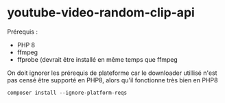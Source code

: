 # youtube-video-random-clip-api

Prérequis :
- PHP 8
- ffmpeg
- ffprobe (devrait être installé en même temps que ffmpeg

On doit ignorer les prérequis de plateforme car le downloader utillisé n'est pas censé être supporté en PHP8, alors qu'il fonctionne très bien en PHP8
```console
composer install --ignore-platform-reqs
```
